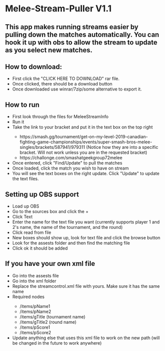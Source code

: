 <h1>Melee-Stream-Puller V1.1</h1>
<h2>This app makes running streams easier by pulling down the matches automatically. You can hook it up with obs to allow the stream to update as you select new matches.</h2>
<h2>How to download: </h2>
<ul>
  <li>First click the "CLICK HERE TO DOWNLOAD" rar file.</li>
  <li>Once clicked, there should be a download button</li>
  <li>Once downloaded use winrar/7zip/some alternative to export it.</li>
</ul>
<h2>How to run</h2>
<ul>
  <li>First look through the files for MeleeStreamInfo</li>
  <li>Run it</li>
  <li>Take the link to your bracket and put it in the text box on the top right</li>
  <ul>
    <li>https://smash.gg/tournament/get-on-my-level-2019-canadian-fighting-game-championships/events/super-smash-bros-melee-singles/brackets/587941/979311 (Notice how they are into a specific bracket. Will not work unless you are in the requested bracket)</li>
    <li>https://challonge.com/smashatgeekgroup72melee</li>
  </ul>
  <li>Once entered, click "Find/Update" to pull the matches</li>
  <li>Once loaded, click the match you wish to have on stream</li>
  <li>You will see the text boxes on the right update. Click "Update" to update the text files.</li>
</ul>
<h2>Setting up OBS support</h2>
<ul>
  <li>Load up OBS</li>
  <li>Go to the sources box and click the +</li>
  <li>Click Text</li>
  <li>Enter the name for the text file you want (currently supports player 1 and 2's name, the name of the tournament, and the round)</li>
  <li>Click read from file</li>
  <li>New boxes should show up, look for text file and click the browse button</li>
  <li>Look for the assests folder and then find the matching file</li>
  <li>Click ok it should be added</li>
</ul>
<h2>If you have your own xml file</h2>
<ul>
  <li>Go into the assests file</li>
  <li>Go into the xml folder</li>
  <li>Replace the streamcontrol.xml file with yours. Make sure it has the same name</li>
  <li>Required nodes</li>
  <ul>
    <li>/items/pName1</li>
    <li>/items/pName2</li>
    <li>/items/gTitle  (tournament name)</li>
    <li>/items/gTitle2  (round name)</li>
    <li>/items/pScore1</li>
    <li>/items/pScore2</li>
  </ul>
  <li>Update anything else that uses this xml file to work on the new path (will be changed in the future to work anywhere)</li>
</ul>
